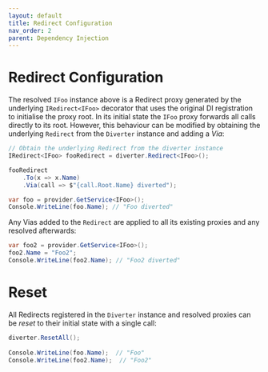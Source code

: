 ```yaml
---
layout: default
title: Redirect Configuration
nav_order: 2
parent: Dependency Injection
---
```


# Redirect Configuration

The resolved `IFoo` instance above is a Redirect proxy generated by the underlying `IRedirect<IFoo>` decorator that uses the original DI registration to initialise the proxy root.
In its initial state the `IFoo` proxy forwards all calls directly to its root. However, this behaviour can be modified by obtaining the underlying `Redirect`
from the `Diverter` instance and adding a *Via*:

```csharp
// Obtain the underlying Redirect from the diverter instance
IRedirect<IFoo> fooRedirect = diverter.Redirect<IFoo>(); 

fooRedirect
    .To(x => x.Name)
    .Via(call => $"{call.Root.Name} diverted");

var foo = provider.GetService<IFoo>();
Console.WriteLine(foo.Name); // "Foo diverted"
```

Any Vias added to the `Redirect` are applied to all its existing proxies and any resolved afterwards:

```csharp
var foo2 = provider.GetService<IFoo>();
foo2.Name = "Foo2";
Console.WriteLine(foo2.Name); // "Foo2 diverted"
```

# Reset

All Redirects registered in the `Diverter` instance and resolved proxies can be *reset* to their initial state with a single call:

```csharp
diverter.ResetAll();
  
Console.WriteLine(foo.Name);  // "Foo"
Console.WriteLine(foo2.Name);  // "Foo2"
```